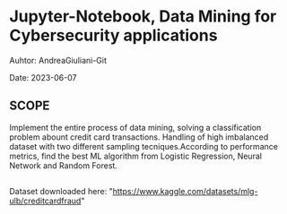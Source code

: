 # Jupyter-Notebook, Data Mining for Cybersecurity applications

Auhtor: AndreaGiuliani-Git

Date: 2023-06-07


## SCOPE
Implement the entire process of data mining, solving a classification problem abount credit card transactions. Handling of high imbalanced dataset with
two different sampling tecniques.According to performance metrics, find the best ML algorithm from Logistic Regression, Neural Network and Random Forest.

##
Dataset downloaded here: "https://www.kaggle.com/datasets/mlg-ulb/creditcardfraud"
